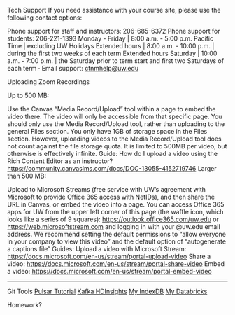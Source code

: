 Tech Support
If you need assistance with your course site, please use the following contact options:

Phone support for staff and instructors: 206-685-6372
Phone support for students: 206-221-1393
Monday - Friday | 8:00 a.m. - 5:00 p.m. Pacific Time | excluding UW Holidays
Extended hours | 8:00 a.m. - 10:00 p.m. | during the first two weeks of each term
Extended hours Saturday | 10:00 a.m. - 7:00 p.m. | the Saturday prior to term start and first two Saturdays of each term
·         Email support: ctnmhelp@uw.edu




Uploading Zoom Recordings

 

Up to 500 MB:

Use the Canvas “Media Record/Upload” tool within a page to embed the video there. The video will only be accessible from that specific page.
You should only use the Media Record/Upload tool, rather than uploading to the general Files section. You only have 1GB of storage space in the Files section. However, uploading videos to the Media Record/Upload tool does not count against the file storage quota. It is limited to 500MB per video, but otherwise is effectively infinite.
Guide:
How do I upload a video using the Rich Content Editor as an instructor? https://community.canvaslms.com/docs/DOC-13055-4152719746
Larger than 500 MB:

Upload to Microsoft Streams (free service with UW’s agreement with Microsoft to provide Office 365 access with NetIDs), and then share the URL in Canvas, or embed the video into a page.
You can access Office 365 apps for UW from the upper left corner of this page (the waffle icon, which looks like a series of 9 squares): https://outlook.office365.com/uw.edu or https://web.microsoftstream.com and logging in with your @uw.edu email address.
We recommend setting the default permissions to “allow everyone in your company to view this video” and the default option of “autogenerate a captions file”
Guides:
Upload a video with Microsoft Stream: https://docs.microsoft.com/en-us/stream/portal-upload-video
Share a video: https://docs.microsoft.com/en-us/stream/portal-share-video
Embed a video: https://docs.microsoft.com/en-us/stream/portal-embed-video
 




---
Git Tools
[Pulsar Tutorial](https://github.com/streamlio/pulsar-java-tutorial)
[Kafka HDInsights](https://docs.microsoft.com/en-us/azure/hdinsight/hdinsight-apache-kafka-spark-structured-streaming)
[My IndexDB](https://github.com/Microshak/IndexedDB)
[My Databricks](https://github.com/Microshak/Databricks)

Homework?
